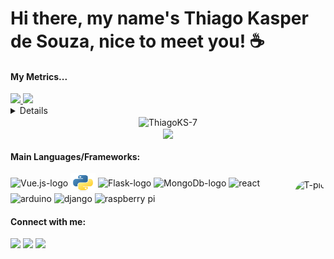 # Hi there, my name's Thiago Kasper de Souza, nice to meet you! ☕

<!---
ThiagoKS-7/ThiagoKS-7 is a ✨ special ✨ repository because its `README.md` (this file) appears on your GitHub profile.
You can click the Preview link to take a look at your changes.
--->

<h4 align ="left"> My Metrics...</h4>
<div align="left">
  <a href="https://github.com/ThiagoKS-7">
  <img height="180em" src="https://github-readme-stats.vercel.app/api?username=ThiagoKS-7&show_icons=true&theme=nightowl&include_all_commits=true&count_private=false"/>
  <img height="180em" src="https://github-readme-stats.vercel.app/api/top-langs/?username=ThiagoKS-7&hide=jupyter%20notebook,cmake,html,css,scss,javascript,c&langs_count=8&layout=compact&theme=nightowl"/>
</div>
   
<details>
  <summary style="font-size:30px; font-weight:bold"><img src="https://media.giphy.com/media/VgCDAzcKvsR6OM0uWg/giphy.gif" width="50"> <h3>Some infos about me:</h3></summary>
  
  ```javascript
const thiago = {
    pronouns: "He" | "Him",
    code: ["Python", "Javascript", "C","C#", "Java","Ruby", "Go", "Arduino", "Jupyter_Notebook"],
    askMeAbout: [ "Web_Dev","Mobile_Dev", "Machine_Learning_<3", "IOT", "Computer_Vision"],
    technologies: {
        mobile: ["React Native", "Ionic", "Flutter", "Android" ],
        frontEnd: {
            js: ["Vue.js", "React.js", "um pouco de Angular", "Next.js"],
            css: ["material-ui", "styled-components", "bootstrap"]
        },
        backEnd: {
            js: ["Node.js e Express"],
            python: ["Django", "Flask"],
            others: ["PHP (Laravel)", "Golang" ] 
        },
        devOps: ["Docker🐳", "Docker-compose"],
        databases: ["mongoDB", "MySql", "PgSQL", "Sqlite"],
        misc: ["selenium python"]
    },
    currentProject: "Trying to learn image uploading to cloud",
    learning: [
      "Machine learning API's",
      "Tensorflow", 
      "NoSQL",
      "Google Cloud",
      "OCI",
      "PHP (Laravel)",
      "React Native",
      "Flutter",
      "Kubernetes",
      "Kafka",
      "Spark",
      "DDD".
      "Elastic stack",
      "RabbitMQ"
    ].
};
```
      
<h4 align="left">Languages and Tools:</h4>  
<div style="display: inline_block; mb-8">
  <img align="center" alt="Vue.js-logo" height="30" width="40" src="https://cdn.jsdelivr.net/gh/devicons/devicon/icons/vuejs/vuejs-original-wordmark.svg" />
  <img align="center" alt="Python-logo" height="30" width="40" src="https://raw.githubusercontent.com/devicons/devicon/master/icons/python/python-original.svg">
  <img align="center" alt="Flask-logo" height="30" width="40" src="https://cdn.jsdelivr.net/gh/devicons/devicon/icons/flask/flask-original-wordmark.svg"/>
  <img align="center" alt="OpenCV-logo" height="30" width="40" src="https://cdn.jsdelivr.net/gh/devicons/devicon/icons/opencv/opencv-original-wordmark.svg" />
  <img  align="center" alt="Tensorflow-logo" height="30" width="40" src="https://cdn.jsdelivr.net/gh/devicons/devicon/icons/tensorflow/tensorflow-original.svg" />
  <img  align="center" alt="Jupyter-logo" height="30" width="40" src="https://cdn.jsdelivr.net/gh/devicons/devicon/icons/jupyter/jupyter-original-wordmark.svg" />
  <img align="center" alt="Docker-logo" height="30" width="40" src="https://cdn.jsdelivr.net/gh/devicons/devicon/icons/docker/docker-plain-wordmark.svg"/>
  <img align="center" alt="Flutter-logo" height="30" width="40" src="https://cdn.jsdelivr.net/gh/devicons/devicon/icons/flutter/flutter-original.svg" />
  <img align="center" alt="Java-logo" height="30" width="40" src="https://cdn.jsdelivr.net/gh/devicons/devicon/icons/java/java-original.svg" />       
  <img align="center" alt="MongoDb-logo" height="30" width="40" src="https://cdn.jsdelivr.net/gh/devicons/devicon/icons/mongodb/mongodb-original-wordmark.svg" />
  <img align="center" alt="GCloud-logo" height="30" width="40" src="https://cdn.jsdelivr.net/gh/devicons/devicon/icons/googlecloud/googlecloud-original.svg" />
  <img align="center" alt="composer" height="30" width="40"  src="https://cdn.jsdelivr.net/gh/devicons/devicon/icons/composer/composer-original.svg" /> 
  <img align="center" alt="C-logo" height="30" width="40" src="https://cdn.jsdelivr.net/gh/devicons/devicon/icons/c/c-original.svg" />
  <img align="center" style="margin-top:5px" alt="ruby" height="30" width="40"  src="https://cdn.jsdelivr.net/gh/devicons/devicon/icons/ruby/ruby-original-wordmark.svg" />
  <img align="center" alt="Anaconda-logo" height="30" width="40" src="https://cdn.jsdelivr.net/gh/devicons/devicon/icons/anaconda/anaconda-original-wordmark.svg" />
  <img align="center" alt="MySQL-logo" height="30" width="40" src="https://cdn.jsdelivr.net/gh/devicons/devicon/icons/mysql/mysql-original-wordmark.svg" />
  <img align="center" alt="Postgres-logo" height="30" width="40" src="https://cdn.jsdelivr.net/gh/devicons/devicon/icons/postgresql/postgresql-original-wordmark.svg"  
 /> 
  <img align="center" alt="react" height="30" width="40" src="https://cdn.jsdelivr.net/gh/devicons/devicon/icons/react/react-original.svg" />      
  <img align="center" alt="arduino" height="30" width="40" src="https://cdn.jsdelivr.net/gh/devicons/devicon/icons/arduino/arduino-original-wordmark.svg" />  
  <img align="center" alt="django" height="30" width="40" src="https://cdn.jsdelivr.net/gh/devicons/devicon/icons/django/django-plain.svg" />    
  <img align="center" alt="ionic" height="30" width="40" src="https://cdn.jsdelivr.net/gh/devicons/devicon/icons/ionic/ionic-original.svg" />     
  <img align="center" alt="angular" height="30" width="40" src="https://cdn.jsdelivr.net/gh/devicons/devicon/icons/angularjs/angularjs-original.svg" />
  <img align="center" alt="raspberry pi" height="30" width="40" src="https://cdn.jsdelivr.net/gh/devicons/devicon/icons/raspberrypi/raspberrypi-original.svg" /> 
  <img align="center" alt="c plus plus" height="30" width="40" src="https://cdn.jsdelivr.net/gh/devicons/devicon/icons/cplusplus/cplusplus-original.svg" />
  <img align="center" alt="Oracle-logo" height="30" width="40"  src="https://cdn.jsdelivr.net/gh/devicons/devicon/icons/oracle/oracle-original.svg" /> 
</div>
</details>
 
 <div align="center">
   <img height="220em" align="center" src="https://github-readme-streak-stats.herokuapp.com/?user=ThiagoKS-7&background=10142e&color=0d112b&theme=tokyonight_duo" alt="ThiagoKS-7" /> 
   <br/>
    <img height="240em" align="center" src="https://activity-graph.herokuapp.com/graph?username=ThiagoKS-7&theme=redical&bg_color=10142e&color=0d112b&radius=4"/>
</div>
<h4 align="left">Main Languages/Frameworks:</h4>  
  <img align="right" alt="T-pic" height="180" style="margin-top:10px; border-radius:50px;" src="https://user-images.githubusercontent.com/83460816/182281431-45ca6d26-8fd2-49d0-8c0d-0186ba7ee341.png">
<div style="display: inline_block; mb-8">
  <img align="center" alt="Vue.js-logo" height="30" width="40" src="https://cdn.jsdelivr.net/gh/devicons/devicon/icons/vuejs/vuejs-original-wordmark.svg" />
  <img align="center" alt="Python-logo" height="30" width="40" src="https://raw.githubusercontent.com/devicons/devicon/master/icons/python/python-original.svg">
  <img align="center" alt="Flask-logo" height="30" width="40" src="https://cdn.jsdelivr.net/gh/devicons/devicon/icons/flask/flask-original-wordmark.svg"/>
  <img align="center" alt="MongoDb-logo" height="30" width="40" src="https://cdn.jsdelivr.net/gh/devicons/devicon/icons/mongodb/mongodb-original-wordmark.svg" />
  <img align="center" alt="react" height="30" width="40" src="https://cdn.jsdelivr.net/gh/devicons/devicon/icons/react/react-original.svg" />      
  <img align="center" alt="arduino" height="30" width="40" src="https://cdn.jsdelivr.net/gh/devicons/devicon/icons/arduino/arduino-original-wordmark.svg" />  
  <img align="center" alt="django" height="30" width="40" src="https://cdn.jsdelivr.net/gh/devicons/devicon/icons/django/django-plain.svg" />       
  <img align="center" alt="raspberry pi" height="30" width="40" src="https://cdn.jsdelivr.net/gh/devicons/devicon/icons/raspberrypi/raspberrypi-original.svg" />  
<div>
  <h4 align="left">Connect with me:</h4>
  <a href = "mailto:thiagokasper101@gmail.com"><img src="https://img.shields.io/badge/Gmail-D14836?style=for-the-badge&logo=gmail&logoColor=white" target="_blank"></a>
  <a href="https://www.linkedin.com/in/thiagokasper" target="_blank"><img src="https://img.shields.io/badge/-LinkedIn-%230077B5?style=for-the-badge&logo=linkedin&logoColor=white" target="_blank"></a> 
  <a href="https://thiagoks.000webhostapp.com" target="_blank"><img src="https://img.shields.io/badge/-My%20Blog-%23007B5?style=for-the-badge&logo=AngelList"></a>
</div>
